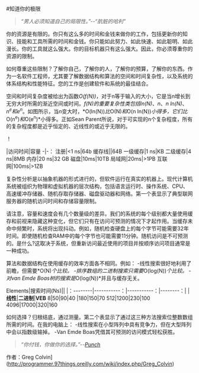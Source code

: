 #知道你的极限

>*“男人必须知道自己的局限性。”--“肮脏的哈利”*

你的资源是有限的。你只有这么多的时间和金钱来做你的工作，包括更新你的知识、技能和工具所需的时间和金钱。你只能如此努力、如此快速、如此聪明、如此漫长。你的工具就这么强大。你的目标机器只有这么强大。因此，你必须尊重你的资源的限制。

如何尊重这些限制？了解你自己，了解你的人，了解你的预算，了解你的东西。作为一名软件工程师，尤其要了解数据结构和算法的空间和时间复杂性，以及系统的体系结构和性能特征。您的工作是创建软件和系统的最佳结合。

空间和时间复杂度被给出为函数*O(f(N))*，对于n等于输入的大小，它是当n增长到无穷大时所需的渐近空间或时间。*f(N)*的重要复杂性类包括*ln(N)*、*n*、*n ln(N)*、*n<sup>e</sup>*和*e<sup>n</sup>*。如图所示，当*n*变大时，*O(ln(N))*比*O(N)*和*O(n ln(N))*小得多，它们比*O(n<sup>e</sup>)*和*O(e<sup>n</sup>)*小得多。正如Sean Parent所说，对于可实现的n个复杂程度，所有的复杂程度都是近乎恒定的、近线性的或近乎无限的。

！[](http://programmer.97things.oreilly.com/wiki/images/c/c0/Clearly.jpeg)

|访问时间|容量
-|-：
注册|<1 ns|64b
缓存线||64B
一级缓存|1 ns|KB
二级缓存|4 ns|8MB
内存|20 ns|32 GB
磁盘|10ms|10TB
局域网|20ms|>1PB
互联网|100ms|>1ZB

复杂性分析是以抽象机器的形式进行的，但软件运行在真实的机器上。现代计算机系统被组织为物理和虚拟机器的层次结构，包括语言运行时、操作系统、CPU、高速缓冲存储器、随机存取存储器、磁盘驱动器和网络。第一个表显示了典型联网服务器的随机访问时间和存储容量限制。

请注意，容量和速度会有几个数量级的差异。我们的系统的每个级别都大量使用缓存和前视来隐藏这种变化，但它们只有在访问可预测的情况下才起作用。当缓存未命中频繁时，系统将出现抖动。例如，随机检查硬盘上的每个字节可能需要32年时间。即使随机检查RAM中的每个字节也可能需要11分钟。随机访问是不可预测的。是什么?这取决于系统，但重新访问最近使用的项目并按顺序访问项目通常是一种成功。

算法和数据结构在使用缓存的效率方面各不相同。例如：
-线性搜索很好地利用了前瞻，但需要*O(N)*个比较。
-排序数组的二进制搜索只需要*O(log(N))*个比较。
-对van Emde Boas树的搜索是*O(log(N))*并且与缓存无关。


Elements|搜索时间(Ns)||
|：--------|-----------：|-----------：|--------：|
|**线性**|**二进制**|**VEB**
8|50|90|40
|180|150|70
512|1200|230|100
4096|17000|320|160


如何选择？归根结底，通过测量。第二个表显示了通过这三种方法搜索位整数数组所需的时间。在我的电脑上：
-线性搜索在小型阵列中具有竞争力，但在大型阵列中会以指数级输掉。
-Van Emde Boas凭借其可预测的访问模式轻松获胜。

>*“你付钱，你做你的选择。”--[Punch](http://www.nytimes.com/1988/02/28/magazine/on-language-you-pays-yer-money.html?pagewanted=all)*

作者：Greg Colvin](http://programmer.97things.oreilly.com/wiki/index.php/Greg_Colvin)

